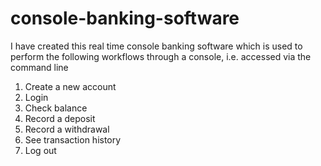 # console-banking-software
I have created this real time console banking software which is used to perform the following workflows through a console, i.e. accessed via the command line

1.	Create a new account
2.	Login
3.	Check balance
4.	Record a deposit
5.	Record a withdrawal
6.	See transaction history
7.	Log out

